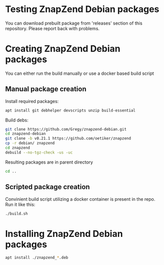 Testing ZnapZend Debian packages
===============

You can download prebuilt package from 'releases' section of this repository. Please report back with problems.


Creating ZnapZend Debian packages
===============

You can either run the build manually or use a docker based build script

## Manual package creation
Install required packages:
```sh
apt install git debhelper devscripts unzip build-essential
```

Build debs:

```sh
git clone https://github.com/Gregy/znapzend-debian.git
cd znapzend-debian
git clone -b v0.21.1 https://github.com/oetiker/znapzend
cp -r debian/ znapzend
cd znapzend
debuild --no-tgz-check -us -uc
```

Resulting packages are in parent directory
```sh
cd ..
```



## Scripted package creation

Convinient build script utilizing a docker container is present in the repo. Run it like this:

```sh
./build.sh
```

Installing ZnapZend Debian packages
===============

```sh
apt install ./znapzend_*.deb
```
